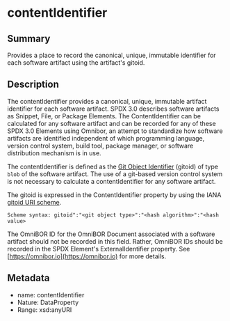 <!-- Automatically generated by spec-parser v2.0.0 on 2024-01-08T22:20:56.273795+00:00 -->
<!-- SPDX-License-Identifier: Community-Spec-1.0 -->

# contentIdentifier

## Summary

Provides a place to record the canonical, unique, immutable identifier for each software artifact using the artifact's gitoid.


## Description

The contentIdentifier provides a canonical, unique, immutable artifact identifier for each software artifact. SPDX 3.0 describes software artifacts as Snippet, File, or Package Elements. The ContentIdentifier can be calculated for any software artifact and can be recorded for any of these SPDX 3.0 Elements using Omnibor, an attempt to standardize how software artifacts are identified independent of which programming language, version control system, build tool, package manager, or software distribution mechanism is in use.  

The contentIdentifier is defined as the [Git Object Identifier](https://git-scm.com/book/en/v2/Git-Internals-Git-Objects) (gitoid) of type `blob` of the software artifact. The use of a git-based version control system is not necessary to calculate a contentIdentifier for any software artifact.

The gitoid is expressed in the ContentIdentifier property by using the IANA [gitoid URI scheme](https://www.iana.org/assignments/uri-schemes/prov/gitoid).

```
Scheme syntax: gitoid":"<git object type>":"<hash algorithm>":"<hash value>
```

The OmniBOR ID for the OmniBOR Document associated with a software artifact should not be recorded in this field. Rather, OmniBOR IDs should be recorded in the SPDX Element's ExternalIdentifier property. See [https://omnibor.io](https://omnibor.io) for more details.


## Metadata

- name: contentIdentifier
- Nature: DataProperty
- Range: xsd:anyURI




